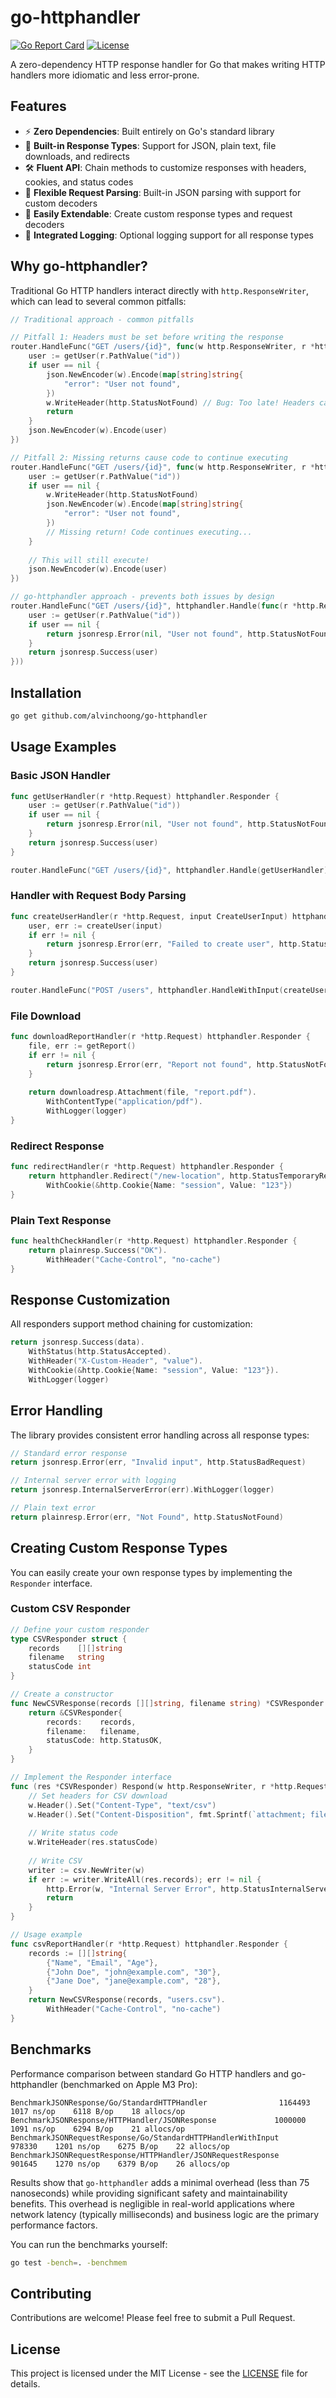 # go-httphandler

[![Go Report Card](https://goreportcard.com/badge/gojp/goreportcard)](https://goreportcard.com/report/gojp/goreportcard)
[![License](https://img.shields.io/github/license/alvinchoong/go-httphandler)](LICENSE)

A zero-dependency HTTP response handler for Go that makes writing HTTP handlers more idiomatic and less error-prone.

## Features

- ⚡ **Zero Dependencies**: Built entirely on Go's standard library
- 📄 **Built-in Response Types**: Support for JSON, plain text, file downloads, and redirects
- 🛠️ **Fluent API**: Chain methods to customize responses with headers, cookies, and status codes
- 🔄 **Flexible Request Parsing**: Built-in JSON parsing with support for custom decoders
- 🧩 **Easily Extendable**: Create custom response types and request decoders
- 📝 **Integrated Logging**: Optional logging support for all response types

## Why go-httphandler?

Traditional Go HTTP handlers interact directly with `http.ResponseWriter`, which can lead to several common pitfalls:

```go
// Traditional approach - common pitfalls

// Pitfall 1: Headers must be set before writing the response
router.HandleFunc("GET /users/{id}", func(w http.ResponseWriter, r *http.Request) {
    user := getUser(r.PathValue("id"))
    if user == nil {
        json.NewEncoder(w).Encode(map[string]string{
            "error": "User not found",
        })
        w.WriteHeader(http.StatusNotFound) // Bug: Too late! Headers can't be set after writing response
        return
    }
    json.NewEncoder(w).Encode(user)
})

// Pitfall 2: Missing returns cause code to continue executing
router.HandleFunc("GET /users/{id}", func(w http.ResponseWriter, r *http.Request) {
    user := getUser(r.PathValue("id"))
    if user == nil {
        w.WriteHeader(http.StatusNotFound)
        json.NewEncoder(w).Encode(map[string]string{
            "error": "User not found",
        })
        // Missing return! Code continues executing...
    }
    
    // This will still execute!
    json.NewEncoder(w).Encode(user)
})

// go-httphandler approach - prevents both issues by design
router.HandleFunc("GET /users/{id}", httphandler.Handle(func(r *http.Request) httphandler.Responder {
    user := getUser(r.PathValue("id"))
    if user == nil {
        return jsonresp.Error(nil, "User not found", http.StatusNotFound)
    }
    return jsonresp.Success(user)
}))
```

## Installation

```bash
go get github.com/alvinchoong/go-httphandler
```

## Usage Examples

### Basic JSON Handler

```go
func getUserHandler(r *http.Request) httphandler.Responder {
    user := getUser(r.PathValue("id"))
    if user == nil {
        return jsonresp.Error(nil, "User not found", http.StatusNotFound)
    }
    return jsonresp.Success(user)
}

router.HandleFunc("GET /users/{id}", httphandler.Handle(getUserHandler))
```

### Handler with Request Body Parsing

```go
func createUserHandler(r *http.Request, input CreateUserInput) httphandler.Responder {
    user, err := createUser(input)
    if err != nil {
        return jsonresp.Error(err, "Failed to create user", http.StatusBadRequest)
    }
    return jsonresp.Success(user)
}

router.HandleFunc("POST /users", httphandler.HandleWithInput(createUserHandler))
```

### File Download

```go
func downloadReportHandler(r *http.Request) httphandler.Responder {
    file, err := getReport()
    if err != nil {
        return jsonresp.Error(err, "Report not found", http.StatusNotFound)
    }
    
    return downloadresp.Attachment(file, "report.pdf").
        WithContentType("application/pdf").
        WithLogger(logger)
}
```

### Redirect Response

```go
func redirectHandler(r *http.Request) httphandler.Responder {
    return httphandler.Redirect("/new-location", http.StatusTemporaryRedirect).
        WithCookie(&http.Cookie{Name: "session", Value: "123"})
}
```

### Plain Text Response

```go
func healthCheckHandler(r *http.Request) httphandler.Responder {
    return plainresp.Success("OK").
        WithHeader("Cache-Control", "no-cache")
}
```

## Response Customization

All responders support method chaining for customization:

```go
return jsonresp.Success(data).
    WithStatus(http.StatusAccepted).
    WithHeader("X-Custom-Header", "value").
    WithCookie(&http.Cookie{Name: "session", Value: "123"}).
    WithLogger(logger)
```

## Error Handling

The library provides consistent error handling across all response types:

```go
// Standard error response
return jsonresp.Error(err, "Invalid input", http.StatusBadRequest)

// Internal server error with logging
return jsonresp.InternalServerError(err).WithLogger(logger)

// Plain text error
return plainresp.Error(err, "Not Found", http.StatusNotFound)
```

## Creating Custom Response Types

You can easily create your own response types by implementing the `Responder` interface.

### Custom CSV Responder

```go
// Define your custom responder
type CSVResponder struct {
    records    [][]string
    filename   string
    statusCode int
}

// Create a constructor
func NewCSVResponse(records [][]string, filename string) *CSVResponder {
    return &CSVResponder{
        records:    records,
        filename:   filename,
        statusCode: http.StatusOK,
    }
}

// Implement the Responder interface
func (res *CSVResponder) Respond(w http.ResponseWriter, r *http.Request) {
    // Set headers for CSV download
    w.Header().Set("Content-Type", "text/csv")
    w.Header().Set("Content-Disposition", fmt.Sprintf(`attachment; filename="%s"`, res.filename))
    
    // Write status code
    w.WriteHeader(res.statusCode)
    
    // Write CSV
    writer := csv.NewWriter(w)
    if err := writer.WriteAll(res.records); err != nil {
        http.Error(w, "Internal Server Error", http.StatusInternalServerError)
        return
    }
}

// Usage example
func csvReportHandler(r *http.Request) httphandler.Responder {
    records := [][]string{
        {"Name", "Email", "Age"},
        {"John Doe", "john@example.com", "30"},
        {"Jane Doe", "jane@example.com", "28"},
    }
    return NewCSVResponse(records, "users.csv").
        WithHeader("Cache-Control", "no-cache")
}
```

## Benchmarks

Performance comparison between standard Go HTTP handlers and go-httphandler (benchmarked on Apple M3 Pro):

```plain
BenchmarkJSONResponse/Go/StandardHTTPHandler                1164493    1017 ns/op    6118 B/op    18 allocs/op
BenchmarkJSONResponse/HTTPHandler/JSONResponse             1000000    1091 ns/op    6294 B/op    21 allocs/op
BenchmarkJSONRequestResponse/Go/StandardHTTPHandlerWithInput       978330    1201 ns/op    6275 B/op    22 allocs/op
BenchmarkJSONRequestResponse/HTTPHandler/JSONRequestResponse       901645    1270 ns/op    6379 B/op    26 allocs/op
```

Results show that `go-httphandler` adds a minimal overhead (less than 75 nanoseconds) while providing significant safety and maintainability benefits. This overhead is negligible in real-world applications where network latency (typically milliseconds) and business logic are the primary performance factors.

You can run the benchmarks yourself:

```bash
go test -bench=. -benchmem
```

## Contributing

Contributions are welcome! Please feel free to submit a Pull Request.

## License

This project is licensed under the MIT License - see the [LICENSE](LICENSE) file for details.
